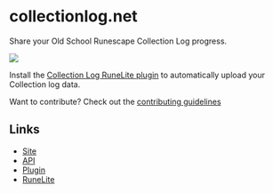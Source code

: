# collectionlog.net

Share your Old School Runescape Collection Log progress.

![](https://imgur.com/3vAkRJ0.png)

Install the [Collection Log RuneLite plugin](https://github.com/evansloan/collection-log) to automatically upload your Collection log data.

Want to contribute? Check out the [contributing guidelines](https://github.com/evansloan/collectionlog.net/blob/master/CONTRIBUTING.md)

## Links
* [Site](https://collectionlog.net)
* [API](https://github.com/evansloan/collection-log-api)
* [Plugin](https://github.com/evansloan/collection-log)
* [RuneLite](https://runelite.net)
